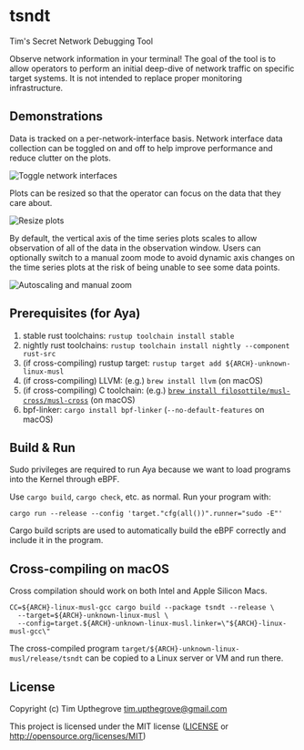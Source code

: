 # tsndt
Tim's Secret Network Debugging Tool

Observe network information in your terminal! The goal of the tool is to allow operators to perform an initial deep-dive of network traffic on specific target systems. It is not intended to replace proper monitoring infrastructure.

## Demonstrations

Data is tracked on a per-network-interface basis. Network interface data collection can be toggled on and off to help improve performance and reduce clutter on the plots.

![Toggle network interfaces](https://media2.giphy.com/media/v1.Y2lkPTc5MGI3NjExdjI1bDk4OGJkM2RwbXR6N29iYXVkYnF6M3VndnEyZ3B0MjN2cWo3MSZlcD12MV9pbnRlcm5hbF9naWZfYnlfaWQmY3Q9Zw/35Sn1yGtaNWpOFDGoj/giphy.gif)

Plots can be resized so that the operator can focus on the data that they care about.

![Resize plots](https://media4.giphy.com/media/v1.Y2lkPTc5MGI3NjExY3VjaHM0MXdmNWIzbjBqd2l3MWFwNnNxeGNyZjAzbWdxOGNubHo1NSZlcD12MV9pbnRlcm5hbF9naWZfYnlfaWQmY3Q9Zw/46mx4yblYumZsCB64u/giphy.gif)

By default, the vertical axis of the time series plots scales to allow observation of all of the data in the observation window. Users can optionally switch to a manual zoom mode to avoid dynamic axis changes on the time series plots at the risk of being unable to see some data points.

![Autoscaling and manual zoom](https://media2.giphy.com/media/v1.Y2lkPTc5MGI3NjExYXViazB5aHNoaWtnZXl2anJweDh4dml1Nmd4M3dyaW42NjhsMDlxeSZlcD12MV9pbnRlcm5hbF9naWZfYnlfaWQmY3Q9Zw/o2CFbM6iMUd3G5FmlO/giphy.gif)

## Prerequisites (for Aya)

1. stable rust toolchains: `rustup toolchain install stable`
1. nightly rust toolchains: `rustup toolchain install nightly --component rust-src`
1. (if cross-compiling) rustup target: `rustup target add ${ARCH}-unknown-linux-musl`
1. (if cross-compiling) LLVM: (e.g.) `brew install llvm` (on macOS)
1. (if cross-compiling) C toolchain: (e.g.) [`brew install filosottile/musl-cross/musl-cross`](https://github.com/FiloSottile/homebrew-musl-cross) (on macOS)
1. bpf-linker: `cargo install bpf-linker` (`--no-default-features` on macOS)

## Build & Run

Sudo privileges are required to run Aya because we want to load programs into the Kernel through eBPF.

Use `cargo build`, `cargo check`, etc. as normal. Run your program with:

```shell
cargo run --release --config 'target."cfg(all())".runner="sudo -E"'
```

Cargo build scripts are used to automatically build the eBPF correctly and include it in the
program.

## Cross-compiling on macOS

Cross compilation should work on both Intel and Apple Silicon Macs.

```shell
CC=${ARCH}-linux-musl-gcc cargo build --package tsndt --release \
  --target=${ARCH}-unknown-linux-musl \
  --config=target.${ARCH}-unknown-linux-musl.linker=\"${ARCH}-linux-musl-gcc\"
```
The cross-compiled program `target/${ARCH}-unknown-linux-musl/release/tsndt` can be
copied to a Linux server or VM and run there.


## License

Copyright (c) Tim Upthegrove <tim.upthegrove@gmail.com>

This project is licensed under the MIT license ([LICENSE] or <http://opensource.org/licenses/MIT>)

[LICENSE]: ./LICENSE

